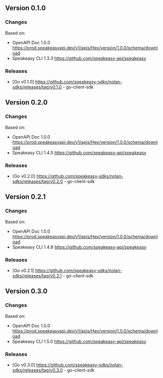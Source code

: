 

## Version 0.1.0
### Changes
Based on:
- OpenAPI Doc 1.0.0 https://prod.speakeasyapi.dev/v1/apis/Hex/version/1.0.0/schema/download
- Speakeasy CLI 1.3.3 https://github.com/speakeasy-api/speakeasy
### Releases
- [Go v0.1.0] https://github.com/speakeasy-sdks/nolan-sdks/releases/tag/v0.1.0 - go-client-sdk

## Version 0.2.0
### Changes
Based on:
- OpenAPI Doc 1.0.0 https://prod.speakeasyapi.dev/v1/apis/Hex/version/1.0.0/schema/download
- Speakeasy CLI 1.4.5 https://github.com/speakeasy-api/speakeasy
### Releases
- [Go v0.2.0] https://github.com/speakeasy-sdks/nolan-sdks/releases/tag/v0.2.0 - go-client-sdk

## Version 0.2.1
### Changes
Based on:
- OpenAPI Doc 1.0.0 https://prod.speakeasyapi.dev/v1/apis/Hex/version/1.0.0/schema/download
- Speakeasy CLI 1.4.8 https://github.com/speakeasy-api/speakeasy
### Releases
- [Go v0.2.1] https://github.com/speakeasy-sdks/nolan-sdks/releases/tag/v0.2.1 - go-client-sdk

## Version 0.3.0
### Changes
Based on:
- OpenAPI Doc 1.0.0 https://prod.speakeasyapi.dev/v1/apis/Hex/version/1.0.0/schema/download
- Speakeasy CLI 1.5.0 https://github.com/speakeasy-api/speakeasy
### Releases
- [Go v0.3.0] https://github.com/speakeasy-sdks/nolan-sdks/releases/tag/v0.3.0 - go-client-sdk